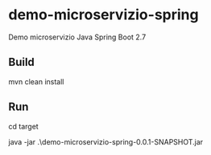 # demo-microservizio-spring
Demo microservizio Java Spring Boot 2.7

## Build
mvn clean install

## Run

cd target

 java -jar .\demo-microservizio-spring-0.0.1-SNAPSHOT.jar

